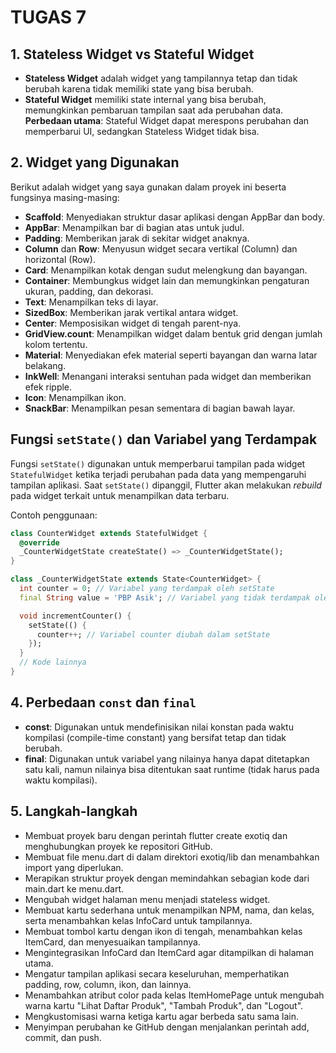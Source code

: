# TUGAS 7

## 1. Stateless Widget vs Stateful Widget
- **Stateless Widget** adalah widget yang tampilannya tetap dan tidak berubah karena tidak memiliki state yang bisa berubah. 
- **Stateful Widget** memiliki state internal yang bisa berubah, memungkinkan pembaruan tampilan saat ada perubahan data.  
**Perbedaan utama**: Stateful Widget dapat merespons perubahan dan memperbarui UI, sedangkan Stateless Widget tidak bisa.

## 2. Widget yang Digunakan
Berikut adalah widget yang saya gunakan dalam proyek ini beserta fungsinya masing-masing:

- **Scaffold**: Menyediakan struktur dasar aplikasi dengan AppBar dan body.
- **AppBar**: Menampilkan bar di bagian atas untuk judul.
- **Padding**: Memberikan jarak di sekitar widget anaknya.
- **Column** dan **Row**: Menyusun widget secara vertikal (Column) dan horizontal (Row).
- **Card**: Menampilkan kotak dengan sudut melengkung dan bayangan.
- **Container**: Membungkus widget lain dan memungkinkan pengaturan ukuran, padding, dan dekorasi.
- **Text**: Menampilkan teks di layar.
- **SizedBox**: Memberikan jarak vertikal antara widget.
- **Center**: Memposisikan widget di tengah parent-nya.
- **GridView.count**: Menampilkan widget dalam bentuk grid dengan jumlah kolom tertentu.
- **Material**: Menyediakan efek material seperti bayangan dan warna latar belakang.
- **InkWell**: Menangani interaksi sentuhan pada widget dan memberikan efek ripple.
- **Icon**: Menampilkan ikon.
- **SnackBar**: Menampilkan pesan sementara di bagian bawah layar.


## Fungsi `setState()` dan Variabel yang Terdampak

Fungsi `setState()` digunakan untuk memperbarui tampilan pada widget `StatefulWidget` ketika terjadi perubahan pada data yang mempengaruhi tampilan aplikasi. Saat `setState()` dipanggil, Flutter akan melakukan *rebuild* pada widget terkait untuk menampilkan data terbaru.

Contoh penggunaan:

```dart
class CounterWidget extends StatefulWidget {
  @override
  _CounterWidgetState createState() => _CounterWidgetState();
}

class _CounterWidgetState extends State<CounterWidget> {
  int counter = 0; // Variabel yang terdampak oleh setState
  final String value = 'PBP Asik'; // Variabel yang tidak terdampak oleh setState

  void incrementCounter() {
    setState(() {
      counter++; // Variabel counter diubah dalam setState
    });
  }
  // Kode lainnya
}
```
## 4. Perbedaan `const` dan `final`
- **const**: Digunakan untuk mendefinisikan nilai konstan pada waktu kompilasi (compile-time constant) yang bersifat tetap dan tidak berubah.
- **final**: Digunakan untuk variabel yang nilainya hanya dapat ditetapkan satu kali, namun nilainya bisa ditentukan saat runtime (tidak harus pada waktu kompilasi).

## 5. Langkah-langkah
- Membuat proyek baru dengan perintah flutter create exotiq dan menghubungkan proyek ke repositori GitHub.
- Membuat file menu.dart di dalam direktori exotiq/lib dan menambahkan import yang diperlukan.
- Merapikan struktur proyek dengan memindahkan sebagian kode dari main.dart ke menu.dart.
- Mengubah widget halaman menu menjadi stateless widget.
- Membuat kartu sederhana untuk menampilkan NPM, nama, dan kelas, serta menambahkan kelas InfoCard untuk tampilannya.
- Membuat tombol kartu dengan ikon di tengah, menambahkan kelas ItemCard, dan menyesuaikan tampilannya.
- Mengintegrasikan InfoCard dan ItemCard agar ditampilkan di halaman utama.
- Mengatur tampilan aplikasi secara keseluruhan, memperhatikan padding, row, column, ikon, dan lainnya.
- Menambahkan atribut color pada kelas ItemHomePage untuk mengubah warna kartu "Lihat Daftar Produk", "Tambah Produk", dan "Logout".
- Mengkustomisasi warna ketiga kartu agar berbeda satu sama lain.
- Menyimpan perubahan ke GitHub dengan menjalankan perintah add, commit, dan push.
